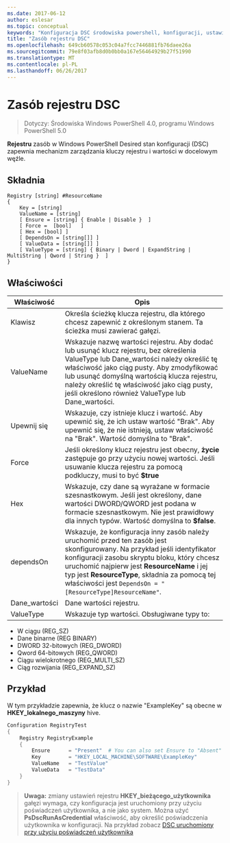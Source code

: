 ```yaml
---
ms.date: 2017-06-12
author: eslesar
ms.topic: conceptual
keywords: "Konfiguracja DSC środowiska powershell, konfiguracji, ustawienia"
title: "Zasób rejestru DSC"
ms.openlocfilehash: 649cb60578c053c04a7fcc7446881fb76daee26a
ms.sourcegitcommit: 79e8f03afb8d0b0bb0a167e56464929b27f51990
ms.translationtype: MT
ms.contentlocale: pl-PL
ms.lasthandoff: 06/26/2017
---
```

# <a name="dsc-registry-resource"></a>Zasób rejestru DSC

> Dotyczy: Środowiska Windows PowerShell 4.0, programu Windows PowerShell 5.0

**Rejestru** zasób w Windows PowerShell Desired stan konfiguracji (DSC) zapewnia mechanizm zarządzania kluczy rejestru i wartości w docelowym węźle.

## <a name="syntax"></a>Składnia

```
Registry [string] #ResourceName
{
    Key = [string]
    ValueName = [string]
    [ Ensure = [string] { Enable | Disable }  ]
    [ Force =  [bool]   ]
    [ Hex = [bool] ]
    [ DependsOn = [string[]] ]
    [ ValueData = [string[]] ]
    [ ValueType = [string] { Binary | Dword | ExpandString | MultiString | Qword | String }  ]
}
```

## <a name="properties"></a>Właściwości
|  Właściwość  |  Opis   | 
|---|---| 
| Klawisz| Określa ścieżkę klucza rejestru, dla którego chcesz zapewnić z określonym stanem. Ta ścieżka musi zawierać gałęzi.| 
| ValueName| Wskazuje nazwę wartości rejestru. Aby dodać lub usunąć klucz rejestru, bez określenia ValueType lub Dane_wartości należy określić tę właściwość jako ciąg pusty. Aby zmodyfikować lub usunąć domyślną wartością klucza rejestru, należy określić tę właściwość jako ciąg pusty, jeśli określono również ValueType lub Dane_wartości.| 
| Upewnij się| Wskazuje, czy istnieje klucz i wartość. Aby upewnić się, że ich ustaw wartość "Brak". Aby upewnić się, że nie istnieją, ustaw właściwość na "Brak". Wartość domyślna to "Brak".| 
| Force| Jeśli określony klucz rejestru jest obecny, __życie__ zastępuje go przy użyciu nowej wartości. Jeśli usuwanie klucza rejestru za pomocą podkluczy, musi to być __$true__| 
| Hex| Wskazuje, czy dane są wyrażane w formacie szesnastkowym. Jeśli jest określony, dane wartości DWORD/QWORD jest podana w formacie szesnastkowym. Nie jest prawidłowy dla innych typów. Wartość domyślna to __$false__.| 
| dependsOn| Wskazuje, że konfiguracja inny zasób należy uruchomić przed ten zasób jest skonfigurowany. Na przykład jeśli identyfikator konfiguracji zasobu skryptu bloku, który chcesz uruchomić najpierw jest __ResourceName__ i jej typ jest __ResourceType__, składnia za pomocą tej właściwości jest `DependsOn = "[ResourceType]ResourceName"`.| 
| Dane_wartości| Dane wartości rejestru.| 
| ValueType| Wskazuje typ wartości. Obsługiwane typy to: 
<ul><li>W ciągu (REG_SZ)</li>


<li>Dane binarne (REG BINARY)</li>


<li>DWORD 32-bitowych (REG_DWORD)</li>


<li>Qword 64-bitowych (REG_QWORD)</li>


<li>Ciągu wielokrotnego (REG_MULTI_SZ)</li>


<li>Ciąg rozwijania (REG_EXPAND_SZ)</li></ul>

## <a name="example"></a>Przykład
W tym przykładzie zapewnia, że klucz o nazwie "ExampleKey" są obecne w **HKEY\_lokalnego\_maszyny** hive.
```powershell
Configuration RegistryTest
{
    Registry RegistryExample
    {
        Ensure      = "Present"  # You can also set Ensure to "Absent"
        Key         = "HKEY_LOCAL_MACHINE\SOFTWARE\ExampleKey"
        ValueName   = "TestValue"
        ValueData   = "TestData"
    }
}
```

>**Uwaga:** zmiany ustawień rejestru **HKEY\_bieżącego\_użytkownika** gałęzi wymaga, czy konfiguracja jest uruchomiony przy użyciu poświadczeń użytkownika, a nie jako system.
>Można użyć **PsDscRunAsCredential** właściwość, aby określić poświadczenia użytkownika w konfiguracji. Na przykład zobacz [DSC uruchomiony przy użyciu poświadczeń użytkownika](runAsUser.md)



